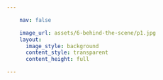 ```yaml
---

    nav: false

    image_url: assets/6-behind-the-scene/p1.jpg
    layout:
      image_style: background
      content_style: transparent
      content_height: full

---
```

<style>

  article.page[data-page=backcover] {
    -webkit-backface-visibility: hidden;
    -webkit-perspective: 1000;
  }

  article.page[data-page="backcover"] .content {
    margin: 0;
    max-height: initial;
    width: 100%;
    height: 100%;
  }
  
  article.page[data-page="backcover"] .cover-area {
    background-position: top;
  }

  article.page[data-page="backcover"] #image {
    
    position: absolute;
    bottom: 10%;
    max-width: initial;
    max-height: initial;
    width: 300px;
  }

  @media only screen and (min-width: 768px) {
    article.page[data-page="backcover"] #image {
      left: 50%;
      margin-left: -300px;
      width: 640px;
    }
  }
</style>


<a href="http://minkpink.com/" title="Visit Minkpink" target="_blank">
  <img id="image" src="assets/6-behind-the-scene/p1-1.png" alt="">
</a>